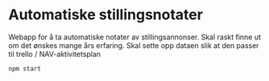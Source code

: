 # Automatiske stillingsnotater

Webapp for å ta automatiske notater av stillingsannonser. Skal raskt finne ut om det ønskes mange års erfaring. Skal sette opp dataen slik at den passer til trello / NAV-aktivitetsplan

`npm start`

